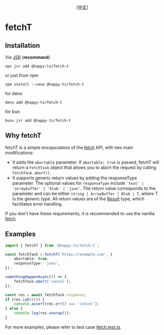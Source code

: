 <p align="center">
    <a href="README.cn.md">[中文]</a>
</p>

# fetchT

## Installation

Via [JSR](https://jsr.io/@happy-ts/fetch-t) (**recommand**)
```
npx jsr add @happy-ts/fetch-t
```

or just from npm
```
npm install --save @happy-ts/fetch-t
```

for deno
```
deno add @happy-ts/fetch-t
```

for bun
```
bunx jsr add @happy-ts/fetch-t
```

## Why fetchT

fetchT is a simple encapsulation of the [fetch](https://developer.mozilla.org/en-US/docs/Web/API/Fetch_API) API, with two main modifications:

* It adds the `abortable` parameter. If `abortable: true` is passed, fetchT will return a `FetchTask` object that allows you to abort the request by calling `FetchTask.abort()`.
* It supports generic return values by adding the responseType parameter. The optional values for `responseType` include `'text' | 'arraybuffer' | 'blob' | 'json'`. The return value corresponds to the parameter and can be either `string | ArrayBuffer | Blob | T`, where T is the generic type. All return values are of the [Result](https://github.com/JiangJie/happy-rusty) type, which facilitates error handling.

If you don't have these requirements, it is recommended to use the vanilla [fetch](https://developer.mozilla.org/en-US/docs/Web/API/Fetch_API).

## Examples

```ts
import { fetchT } from '@happy-ts/fetch-t';

const fetchTask = fetchT('https://example.com', {
    abortable: true,
    responseType: 'json',
});

somethingHappenAsync(() => {
    fetchTask.abort('cancel');
});

const res = await fetchTask.response;
if (res.isErr()) {
    console.assert(res.err() === 'cancel');
} else {
    console.log(res.unwrap());
}
```

For more examples, please refer to test case <a href="tests/fetch.test.ts">fetch.test.ts</a>.
